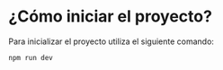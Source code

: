 # ¿Cómo iniciar el proyecto?

Para inicializar el proyecto utiliza el siguiente comando: 

`npm run dev`

